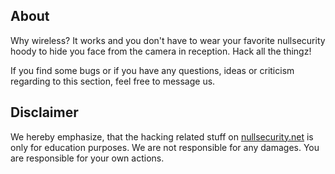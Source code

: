 About
-----
Why wireless? It works and you don't have to wear your favorite nullsecurity
hoody to hide you face from the camera in reception. Hack all the thingz!

If you find some bugs or if you have any questions, ideas or criticism regarding
to this section, feel free to message us.

Disclaimer
----------
We hereby emphasize, that the hacking related stuff on
[nullsecurity.net](http://nullsecurity.net) is only for education purposes.
We are not responsible for any damages. You are responsible for your own
actions.

